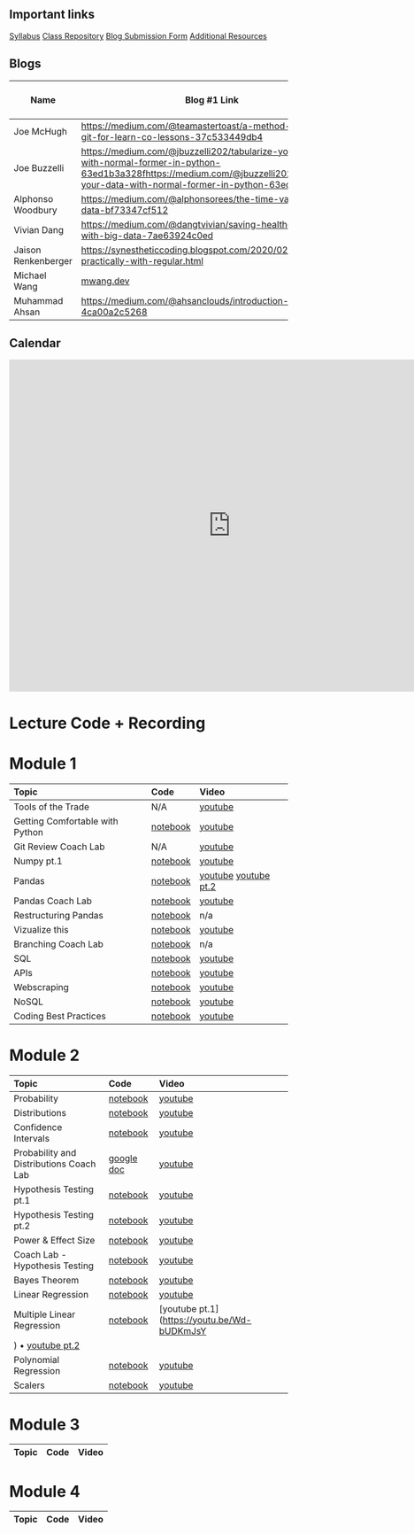 ## Important links 

[Syllabus](https://hi.flatironschool.com/rs/072-UWY-209/images/FIS_DS_OnCampus_Syllabus_6_5_2019.pdf)
[Class Repository](https://github.com/learn-co-students/dc-ds-021720)
[Blog Submission Form](https://forms.gle/y9HDFK59PLVS74cq8)
[Additional Resources](https://drive.google.com/open?id=1qYxioNRi3tJmA-PrsdJZm16RDEnyk_fsLLETlCRsScU)


## Blogs
|  Name | Blog #1 Link | Blog #2 Link | Blog #3 Link | Blog #4 Link |
| --- | --- | --- | --- | --- |
|Joe McHugh   | https://medium.com/@teamastertoast/a-method-to-using-git-for-learn-co-lessons-37c533449db4 | --- | --- | --- |
|Joe Buzzelli  |https://medium.com/@jbuzzelli202/tabularize-your-data-with-normal-former-in-python-63ed1b3a328fhttps://medium.com/@jbuzzelli202/tabularize-your-data-with-normal-former-in-python-63ed1b3a328f| --- | --- | --- |
|Alphonso Woodbury| https://medium.com/@alphonsorees/the-time-value-of-data-bf73347cf512| --- | --- | --- |
|Vivian Dang   |https://medium.com/@dangtvivian/saving-healthcare-costs-with-big-data-7ae63924c0ed| --- | --- | --- |
|Jaison Renkenberger |https://synestheticcoding.blogspot.com/2020/02/parsing-practically-with-regular.html| --- | --- | --- |
|Michael Wang  | [mwang.dev](mwang.dev) | --- | --- | --- |
|Muhammad Ahsan  | https://medium.com/@ahsanclouds/introduction-to-numpy-4ca00a2c5268 | --- | --- | --- |

## Calendar

<iframe src="https://calendar.google.com/calendar/embed?src=flatironschool.com_dhbkej6bnaeqqeblgfl1ket4e8%40group.calendar.google.com&ctz=America%2FNew_York" style="border: 0" width="800" height="600" frameborder="0" scrolling="no"></iframe>

# Lecture Code + Recording
# Module 1

| Topic                                  | Code                | Video                |
|:---|:---|:---|
|Tools of the Trade| N/A | [youtube](https://youtu.be/7IDBi_E_hDY)|
|Getting Comfortable with Python| [notebook](https://github.com/learn-co-students/dc-ds-021720/blob/master/mod-1/day-2-python-101/python-fundamentals-enkeboll.ipynb)| [youtube](https://youtu.be/GDZFaaxX0yo)|
| Git Review Coach Lab | N/A | [youtube](https://youtu.be/OFwcnTX38f0) |
| Numpy pt.1 | [notebook](https://github.com/learn-co-students/dc-ds-021720/tree/master/mod-1/day-3-numpy-pandas) | [youtube](https://youtu.be/xkHZj-hXP30) | 
| Pandas | [notebook](https://github.com/learn-co-students/dc-ds-021720/tree/master/mod-1/day-4-more-pandas) | [youtube](https://youtu.be/I7zePxg5zow) [youtube pt.2](https://youtu.be/oMNM8MaGVIE)| 
| Pandas Coach Lab | [notebook](https://github.com/learn-co-students/dc-ds-021720/blob/master/mod-1/day-3-coach-lab-pandas/Pandas%20Tips%20%26%20Review-mmitchell.ipynb) | [youtube](https://youtu.be/zwDRcsde_jA) |
| Restructuring Pandas | [notebook](https://github.com/learn-co-students/dc-ds-021720/tree/master/mod-1/day-5-most-pandas) | n/a |
| Vizualize this | [notebook](https://github.com/learn-co-students/dc-ds-021720/tree/master/mod-1/day-6-visualizations) | [youtube](https://youtu.be/LFzop7O46Xk) |
| Branching Coach Lab | [notebook](https://github.com/learn-co-students/dc-ds-021720/tree/master/mod-1/day-7-coach-lab-git-branching) | n/a |
| SQL | [notebook](https://github.com/learn-co-students/dc-ds-021720/blob/master/mod-1/day-7-sql/sql-to-pandas.ipynb) | [youtube](https://youtu.be/j4smT0Vu40w) |
| APIs | [notebook](https://github.com/learn-co-students/dc-ds-021720/blob/master/mod-1/day-8-apis/json-api.ipynb) | [youtube](https://youtu.be/1PRg67F0m6s) | 
| Webscraping | [notebook](https://github.com/learn-co-students/dc-ds-021720/tree/master/mod-1/day-9-webscraping) | [youtube](https://youtu.be/UmoMPk2ZFH8) |
| NoSQL | [notebook](https://github.com/learn-co-students/dc-ds-021720/blob/master/mod-1/day-10-nosql/nosql.ipynb) | [youtube](https://www.youtube.com/watch?v=6_sTnROy6B8&list=PLc6AmvC5ZybyO-sW8YdyJ86SRl4IZre0t&index=21&t=0s) |
| Coding Best Practices|[notebook](https://github.com/learn-co-students/dc-ds-021720/blob/master/mod-1/day-11-coding_best_practices/coding_best_practices.ipynb)  |[youtube](https://youtu.be/STlwliq41_A)|

# Module 2
| Topic                                  | Code                | Video                |
|:---|:---|:---|
|Probability| [notebook](https://github.com/learn-co-students/dc-ds-021720/blob/master/mod-2/week-1/day-1-Probability-Distributions/Probability/Probability_after_class.ipynb) | [youtube](https://youtu.be/tvD_Y80kvD8)|
|Distributions| [notebook](https://github.com/learn-co-students/dc-ds-021720/blob/master/mod-2/week-1/day-1-Probability-Distributions/Random_variables/Distributions.ipynb) | [youtube](https://youtu.be/uNwcSdyi_MQ)|
| Confidence Intervals| [notebook](https://github.com/learn-co-students/dc-ds-021720/blob/master/mod-2/week-1/day-2-CLT_Confidence_Intervals/confidence-intervals/Confidence_Intervals.ipynb)   |[youtube](https://youtu.be/Q10GdOYP8e4)|
| Probability and Distributions Coach Lab|[google doc](https://docs.google.com/document/d/1H5OVcgtCT5Lz2QoWeGzDQmNS1k6NgHaBxDMqk1n4rd4/edit?usp=sharing) |[youtube](https://youtu.be/2qMv8E6ZG88)|
| Hypothesis Testing pt.1 | [notebook](https://github.com/learn-co-students/dc-ds-021720/blob/master/mod-2/week-1/day-3-hypothesis-testing/hypothesis_testing_after_class.ipynb) | [youtube](https://www.youtube.com/watch?v=pr3bMhOS7gM&feature=youtu.be) |
| Hypothesis Testing pt.2 | [notebook](https://github.com/learn-co-students/dc-ds-021720/blob/master/mod-2/week-1/day-3-hypothesis-testing/Hypothesis_test_part_2_after_class.ipynb) | [youtube](https://youtu.be/Bw5k6PRlC44) |
| Power & Effect Size | [notebook](https://github.com/learn-co-students/dc-ds-021720/tree/master/mod-2/week-1/day-4-AB_testing_Effect_size) | [youtube](https://youtu.be/YBrWWIh6H4I) |
| Coach Lab - Hypothesis Testing | [notebook](https://github.com/learn-co-students/dc-ds-021720/blob/master/mod-2/week-1/day-4-AB_testing_Effect_size/coachlab/hypothesis_testing_staff.ipynb) | [youtube](https://youtu.be/PYc4v_4eQcQ) 
| Bayes Theorem | [notebook](https://github.com/learn-co-students/dc-ds-021720/tree/master/mod-2/week-1/day-5-Bayes_theorem) | [youtube](https://youtu.be/93BfcjnNJpk) |
| Linear Regression | [notebook](https://github.com/learn-co-students/dc-ds-021720/blob/master/mod-2/week-2/day-1-Simple_Linear_Regression/Simple_regression_0217_1-after_class.ipynb) | [youtube](https://youtu.be/64-KZxenNsk) |
| Multiple Linear Regression |  [notebook](https://github.com/learn-co-students/dc-ds-021720/blob/master/mod-2/week-2/day-2-multiple_linear_regression/Linear_Regression_Multiple_0217_after_class_1.ipynb) | [youtube pt.1](https://youtu.be/Wd-bUDKmJsY
) • [youtube pt.2](https://youtu.be/YSkMBXnU3to) |
| Polynomial Regression | [notebook](https://github.com/learn-co-students/dc-ds-021720/blob/master/mod-2/week-2/day-3-Polynomial_regression/Experiments-After_Class.ipynb) | [youtube](https://youtu.be/cml_BwEz7JA) | 
| Scalers | [notebook](https://github.com/learn-co-students/dc-ds-021720/blob/master/mod-2/week-2/day-3-Polynomial_regression/Scalers_after_class.ipynb) | [youtube](https://youtu.be/PT6YCfPYIhM) |


# Module 3
| Topic                                  | Code                | Video                |
|:---|:---|:---|

# Module 4
| Topic                                  | Code                | Video                |
|:---|:---|:---|
